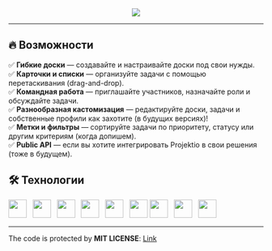 <div id="head" align="center">
  <img src="https://i.imgur.com/IQdJWTe.png">
</div>

----

## 🔥 Возможности

✅ **Гибкие доски** — создавайте и настраивайте доски под свои нужды.  
✅ **Карточки и списки** — организуйте задачи с помощью перетаскивания (drag-and-drop).  
✅ **Командная работа** — приглашайте участников, назначайте роли и обсуждайте задачи.  
✅ **Разнообразная кастомизация** — редактируйте доски, задачи и собственные профили как захотите (в будущих версиях)!  
✅ **Метки и фильтры** — сортируйте задачи по приоритету, статусу или другим критериям (когда допишем).  
✅ **Public API** — если вы хотите интегрировать Projektio в свои решения (тоже в будущем).  

## 🛠 Технологии

<img src="https://img.shields.io/badge/Kotlin-7F52FF?style=for-the-badge&logo=Kotlin&logoColor=white" height=36> &nbsp;
<img src="https://img.shields.io/badge/SpringBoot-6DB33F?style=flat-square&logo=Spring&logoColor=white" height=36> &nbsp;
<img src="https://shields.io/badge/Spring%20Cloud-green?style=flat-square&logo=Spring&logoColor=white" height=36> &nbsp;
<img src="https://img.shields.io/badge/JWT-black?style=flat-square&logo=JSON%20web%20tokens" height=36> &nbsp;
<img src="https://img.shields.io/badge/Grafana-black?style=flat-square&logo=Grafana" height=36> &nbsp;
<img src="https://img.shields.io/badge/postgresql-4169e1?style=for-the-badge&logo=postgresql&logoColor=white" height=36>
<img src="https://img.shields.io/badge/docker-257bd6?style=for-the-badge&logo=docker&logoColor=white" height=36> &nbsp;
<img src="https://img.shields.io/badge/TypeScript-3178C6?style=for-the-badge&logo=typescript&logoColor=white" height=36>  &nbsp;
<img src="https://img.shields.io/badge/next.js-000000?style=for-the-badge&logo=nextdotjs&logoColor=white" height=36>  &nbsp;

----

The code is protected by **MIT LICENSE**: [Link](https://github.com/KFD-Projektio/.github/blob/main/LICENSE "Projektio license link")
